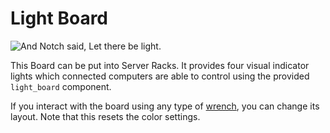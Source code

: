 # Light Board

![And Notch said, Let there be light.](item:computronics:computronics.ocParts@8)

This Board can be put into Server Racks. It provides four visual indicator lights which connected computers are able to control using the provided `light_board` component.

If you interact with the board using any type of [wrench](/%LANGUAGE%/item/wrench.md), you can change its layout. Note that this resets the color settings. 

